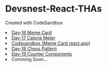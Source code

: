# Devsnest-React-THAs
Created with CodeSandbox
<ui>
 <li><a href="https://rishabhdevsnestday16.netlify.app/" "_blank">Day-16 Meme Card</a></li>
 <li><a href=https://rishabhhmishra.github.io/csb-58bmc/ "_blank">Day-17 Calorie Meter</a></li>
 <li><a href="https://codesandbox.io/s/github/rishabhhmishra/Devsnest-React-THAs" "_blank">Codesandbox (Meme Card react app)</a></li>
  <li><a href="https://rishabhdevsnestday18.netlify.app/" "_blank">Day-18 Chess Pattern</a></li>
   <li><a href="https://rishabhdevsnestday19.netlify.app/" "_blank">Day-19 Counter Components</a></li>


  <li>Comming Soon...</li>
  </ui>
